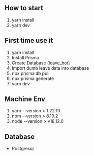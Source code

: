 ## How to start

1. yarn install
2. yarn dev

## First time use it

1. yarn install
2. Install Prisma
3. Create Database (leave_bot)
4. Import dumb leave data into database
5. npx prisma db pull
6. npx prisma generate
7. yarn dev

## Machine Env

1. yarn --version > 1.22.19
2. npm --version > 8.19.2
3. node --version > v18.12.0

## Database

- Postgresql
